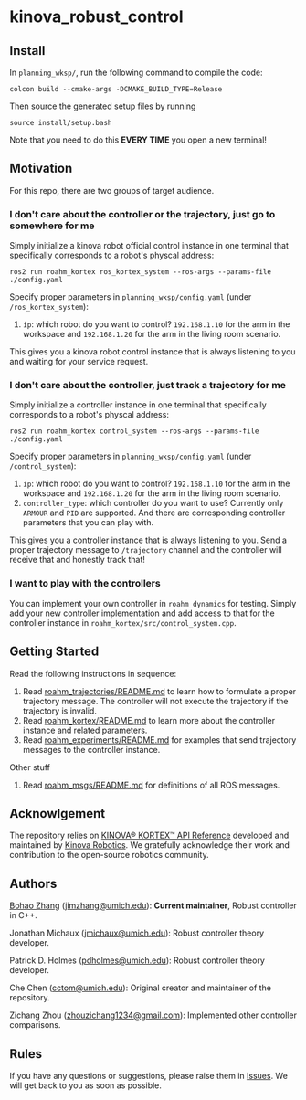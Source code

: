 # kinova_robust_control

## Install

In `planning_wksp/`, run the following command to compile the code:
```shell
colcon build --cmake-args -DCMAKE_BUILD_TYPE=Release
```

Then source the generated setup files by running 
```shell
source install/setup.bash
```
Note that you need to do this **EVERY TIME** you open a new terminal!

## Motivation

For this repo, there are two groups of target audience.

### I don't care about the controller or the trajectory, just go to somewhere for me

Simply initialize a kinova robot official control instance in one terminal that specifically corresponds to a robot's physcal address:
```shell
ros2 run roahm_kortex ros_kortex_system --ros-args --params-file ./config.yaml
```
Specify proper parameters in `planning_wksp/config.yaml` (under `/ros_kortex_system`):
1. `ip`: which robot do you want to control? `192.168.1.10` for the arm in the workspace and `192.168.1.20` for the arm in the living room scenario.

This gives you a kinova robot control instance that is always listening to you and waiting for your service request.

### I don't care about the controller, just track a trajectory for me

Simply initialize a controller instance in one terminal that specifically corresponds to a robot's physcal address:
```shell
ros2 run roahm_kortex control_system --ros-args --params-file ./config.yaml
```
Specify proper parameters in `planning_wksp/config.yaml` (under `/control_system`):
1. `ip`: which robot do you want to control? `192.168.1.10` for the arm in the workspace and `192.168.1.20` for the arm in the living room scenario.
2. `controller_type`: which controller do you want to use? Currently only `ARMOUR` and `PID` are supported. And there are corresponding controller parameters that you can play with.

This gives you a controller instance that is always listening to you. 
Send a proper trajectory message to `/trajectory` channel and the controller will receive that and honestly track that!

### I want to play with the controllers

You can implement your own controller in `roahm_dynamics` for testing.
Simply add your new controller implementation and add access to that for the controller instance in `roahm_kortex/src/control_system.cpp`.

## Getting Started

Read the following instructions in sequence:
1. Read [roahm_trajectories/README.md](roahm_trajectories/README.md) to learn how to formulate a proper trajectory message. The controller will not execute the trajectory if the trajectory is invalid.
2. Read [roahm_kortex/README.md](roahm_kortex/README.md) to learn more about the controller instance and related parameters.
3. Read [roahm_experiments/README.md](roahm_experiments/README.md) for examples that send trajectory messages to the controller instance.

Other stuff
1. Read [roahm_msgs/README.md](roahm_msgs/README.md) for definitions of all ROS messages.

## Acknowlgement

The repository relies on [KINOVA® KORTEX™ API Reference](https://github.com/Kinovarobotics/kortex) developed and maintained by [Kinova Robotics](https://www.kinovarobotics.com/). 
We gratefully acknowledge their work and contribution to the open-source robotics community.

## Authors

[Bohao Zhang](https://cfather.github.io/) (jimzhang@umich.edu): **Current maintainer**, Robust controller in C++.

Jonathan Michaux (jmichaux@umich.edu): Robust controller theory developer.

Patrick D. Holmes (pdholmes@umich.edu): Robust controller theory developer.

Che Chen (cctom@umich.edu): Original creator and maintainer of the repository.

Zichang Zhou (zhouzichang1234@gmail.com): Implemented other controller comparisons.

## Rules
If you have any questions or suggestions, please raise them in [Issues](https://github.com/roahmlab/kinova_robust_control/issues).
We will get back to you as soon as possible.